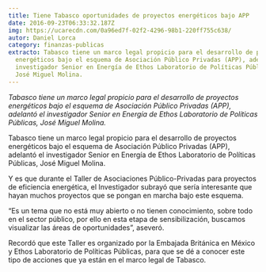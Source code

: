 ```yaml
---
title: Tiene Tabasco oportunidades de proyectos energéticos bajo APP
date: 2016-09-23T06:33:32.187Z
img: https://ucarecdn.com/0a96ed7f-02f2-4296-98b1-220ff755c638/
autor: Daniel Lorca
category: finanzas-publicas
extracto: Tabasco tiene un marco legal propicio para el desarrollo de proyectos
  energéticos bajo el esquema de Asociación Público Privadas (APP), adelantó el
  investigador Senior en Energía de Ethos Laboratorio de Políticas Públicas,
  José Miguel Molina.
---
```

*Tabasco tiene un marco legal propicio para el desarrollo de proyectos energéticos bajo el esquema de Asociación Público Privadas (APP), adelantó el investigador Senior en Energía de Ethos Laboratorio de Políticas Públicas, José Miguel Molina.*

Tabasco tiene un marco legal propicio para el desarrollo de proyectos energéticos bajo el esquema de Asociación Público Privadas (APP), adelantó el investigador Senior en Energía de Ethos Laboratorio de Políticas Públicas, José Miguel Molina.

Y es que durante el Taller de Asociaciones Público-Privadas para proyectos de eficiencia energética, el Investigador subrayó que sería interesante que hayan muchos proyectos que se pongan en marcha bajo este esquema.

“Es un tema que no está muy abierto o no tienen conocimiento, sobre todo en el sector público, por ello en esta etapa de sensibilización, buscamos visualizar las áreas de oportunidades”, aseveró.

Recordó que este Taller es organizado por la Embajada Británica en México y Ethos Laboratorio de Políticas Públicas, para que se dé a conocer este tipo de acciones que ya están en el marco legal de Tabasco.